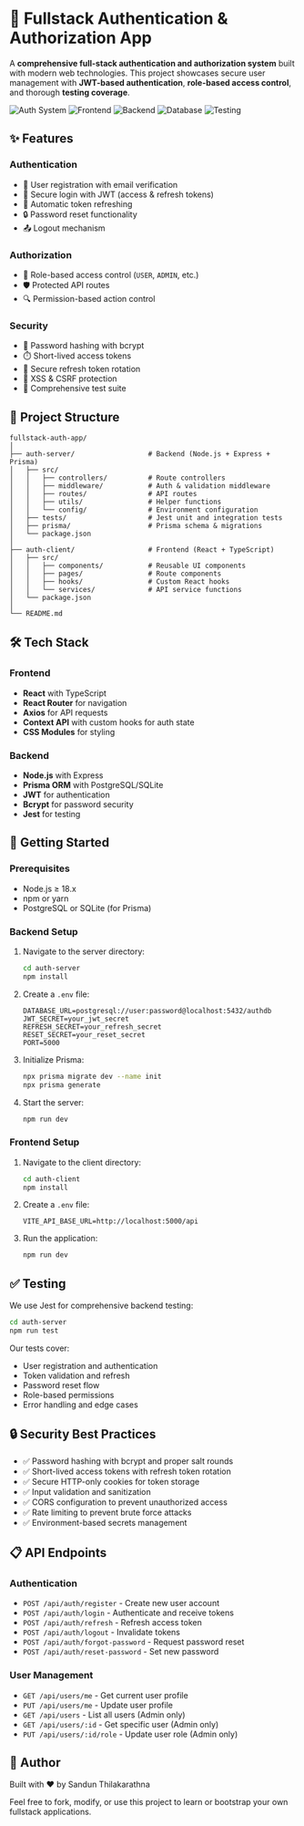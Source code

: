 # 🔐 Fullstack Authentication & Authorization App

A **comprehensive full-stack authentication and authorization system** built with modern web technologies. This project showcases secure user management with **JWT-based authentication**, **role-based access control**, and thorough **testing coverage**.

![Auth System](https://img.shields.io/badge/Auth%20System-Secure-brightgreen)
![Frontend](https://img.shields.io/badge/Frontend-React-blue)
![Backend](https://img.shields.io/badge/Backend-Express-green)
![Database](https://img.shields.io/badge/Database-Prisma-orange)
![Testing](https://img.shields.io/badge/Testing-Jest-red)

## ✨ Features

### Authentication
- 📝 User registration with email verification
- 🔑 Secure login with JWT (access & refresh tokens)
- 🔄 Automatic token refreshing
- 🔒 Password reset functionality
- 📤 Logout mechanism

### Authorization
- 👑 Role-based access control (`USER`, `ADMIN`, etc.)
- 🛡️ Protected API routes
- 🔍 Permission-based action control

### Security
- 🔐 Password hashing with bcrypt
- ⏱️ Short-lived access tokens
- 🔄 Secure refresh token rotation
- 🛑 XSS & CSRF protection
- 🧪 Comprehensive test suite

## 🧩 Project Structure

```
fullstack-auth-app/
│
├── auth-server/                  # Backend (Node.js + Express + Prisma)
│   ├── src/
│   │   ├── controllers/          # Route controllers
│   │   ├── middleware/           # Auth & validation middleware
│   │   ├── routes/               # API routes
│   │   ├── utils/                # Helper functions
│   │   └── config/               # Environment configuration
│   ├── tests/                    # Jest unit and integration tests
│   ├── prisma/                   # Prisma schema & migrations
│   └── package.json
│
├── auth-client/                  # Frontend (React + TypeScript)
│   ├── src/
│   │   ├── components/           # Reusable UI components
│   │   ├── pages/                # Route components
│   │   ├── hooks/                # Custom React hooks
│   │   └── services/             # API service functions
│   └── package.json
│
└── README.md
```

## 🛠️ Tech Stack

### Frontend
- **React** with TypeScript
- **React Router** for navigation
- **Axios** for API requests
- **Context API** with custom hooks for auth state
- **CSS Modules** for styling

### Backend
- **Node.js** with Express
- **Prisma ORM** with PostgreSQL/SQLite
- **JWT** for authentication
- **Bcrypt** for password security
- **Jest** for testing

## 🚀 Getting Started

### Prerequisites
- Node.js ≥ 18.x
- npm or yarn
- PostgreSQL or SQLite (for Prisma)

### Backend Setup

1. Navigate to the server directory:
   ```bash
   cd auth-server
   npm install
   ```

2. Create a `.env` file:
   ```
   DATABASE_URL=postgresql://user:password@localhost:5432/authdb
   JWT_SECRET=your_jwt_secret
   REFRESH_SECRET=your_refresh_secret
   RESET_SECRET=your_reset_secret
   PORT=5000
   ```

3. Initialize Prisma:
   ```bash
   npx prisma migrate dev --name init
   npx prisma generate
   ```

4. Start the server:
   ```bash
   npm run dev
   ```

### Frontend Setup

1. Navigate to the client directory:
   ```bash
   cd auth-client
   npm install
   ```

2. Create a `.env` file:
   ```
   VITE_API_BASE_URL=http://localhost:5000/api
   ```

3. Run the application:
   ```bash
   npm run dev
   ```

## ✅ Testing

We use Jest for comprehensive backend testing:

```bash
cd auth-server
npm run test
```

Our tests cover:
- User registration and authentication
- Token validation and refresh
- Password reset flow
- Role-based permissions
- Error handling and edge cases

## 🔒 Security Best Practices

- ✅ Password hashing with bcrypt and proper salt rounds
- ✅ Short-lived access tokens with refresh token rotation
- ✅ Secure HTTP-only cookies for token storage
- ✅ Input validation and sanitization
- ✅ CORS configuration to prevent unauthorized access
- ✅ Rate limiting to prevent brute force attacks
- ✅ Environment-based secrets management

## 📋 API Endpoints

### Authentication
- `POST /api/auth/register` - Create new user account
- `POST /api/auth/login` - Authenticate and receive tokens
- `POST /api/auth/refresh` - Refresh access token
- `POST /api/auth/logout` - Invalidate tokens
- `POST /api/auth/forgot-password` - Request password reset
- `POST /api/auth/reset-password` - Set new password

### User Management
- `GET /api/users/me` - Get current user profile
- `PUT /api/users/me` - Update user profile
- `GET /api/users` - List all users (Admin only)
- `GET /api/users/:id` - Get specific user (Admin only)
- `PUT /api/users/:id/role` - Update user role (Admin only)

## 🙌 Author

Built with ❤️ by Sandun Thilakarathna

Feel free to fork, modify, or use this project to learn or bootstrap your own fullstack applications.
